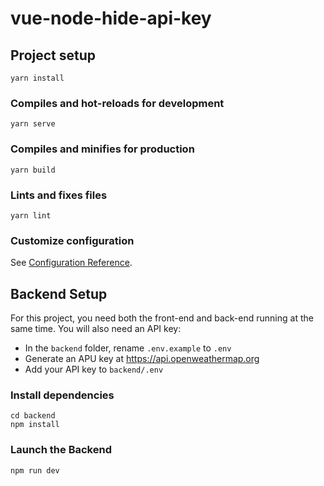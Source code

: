 # vue-node-hide-api-key

## Project setup
```
yarn install
```

### Compiles and hot-reloads for development
```
yarn serve
```

### Compiles and minifies for production
```
yarn build
```

### Lints and fixes files
```
yarn lint
```

### Customize configuration
See [Configuration Reference](https://cli.vuejs.org/config/).

## Backend Setup

For this project, you need both the front-end and back-end running at the same time. You will also need an API key:
- In the `backend` folder, rename `.env.example` to `.env`
- Generate an APU key at https://api.openweathermap.org
- Add your API key to `backend/.env`

### Install dependencies
```
cd backend
npm install
```

### Launch the Backend
```
npm run dev
```